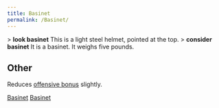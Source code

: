 ```yaml
---
title: Basinet
permalink: /Basinet/
---
```


\> **look basinet**
This is a light steel helmet, pointed at the top.
\> **consider basinet**
It is a basinet.
It weighs five pounds.

## Other

Reduces [offensive bonus](offensive_bonus "wikilink") slightly.

[Basinet](Category:_Metal_equipment "wikilink")
[Basinet](Category:_Head_items "wikilink")